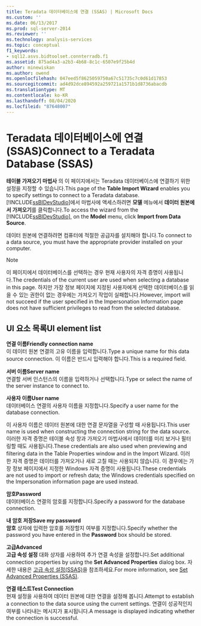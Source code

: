 ```yaml
---
title: Teradata 데이터베이스에 연결 (SSAS) | Microsoft Docs
ms.custom: ''
ms.date: 06/13/2017
ms.prod: sql-server-2014
ms.reviewer: ''
ms.technology: analysis-services
ms.topic: conceptual
f1_keywords:
- sql12.asvs.bidtoolset.connterradb.f1
ms.assetid: 875ad4a3-a2b3-4b68-8c1c-6507e9f25b4d
author: minewiskan
ms.author: owend
ms.openlocfilehash: 047eed5f8625059750a67c51735c7c0d61d17853
ms.sourcegitcommit: ad4d92dce894592a259721a1571b1d8736abacdb
ms.translationtype: MT
ms.contentlocale: ko-KR
ms.lasthandoff: 08/04/2020
ms.locfileid: "87648007"
---
```

# <a name="connect-to-a-teradata-database-ssas"></a><span data-ttu-id="2269f-102">Teradata 데이터베이스에 연결(SSAS)</span><span class="sxs-lookup"><span data-stu-id="2269f-102">Connect to a Teradata Database (SSAS)</span></span>
  <span data-ttu-id="2269f-103">**테이블 가져오기 마법사** 의 이 페이지에서는 Teradata 데이터베이스에 연결하기 위한 설정을 지정할 수 있습니다.</span><span class="sxs-lookup"><span data-stu-id="2269f-103">This page of the **Table Import Wizard** enables you to specify settings to connect to a Teradata database.</span></span> <span data-ttu-id="2269f-104">[!INCLUDE[ssBIDevStudio](../includes/ssbidevstudio-md.md)]에서 마법사에 액세스하려면 **모델** 메뉴에서 **데이터 원본에서 가져오기**를 클릭합니다.</span><span class="sxs-lookup"><span data-stu-id="2269f-104">To access the wizard from the [!INCLUDE[ssBIDevStudio](../includes/ssbidevstudio-md.md)], on the **Model** menu, click **Import from Data Source**.</span></span>  
  
 <span data-ttu-id="2269f-105">데이터 원본에 연결하려면 컴퓨터에 적절한 공급자를 설치해야 합니다.</span><span class="sxs-lookup"><span data-stu-id="2269f-105">To connect to a data source, you must have the appropriate provider installed on your computer.</span></span>  
  
> [!NOTE]  
>  <span data-ttu-id="2269f-106">이 페이지에서 데이터베이스를 선택하는 경우 현재 사용자의 자격 증명이 사용됩니다.</span><span class="sxs-lookup"><span data-stu-id="2269f-106">The credentials of the current user are used when selecting a database in this page.</span></span> <span data-ttu-id="2269f-107">하지만 가장 정보 페이지에 지정된 사용자에게 선택한 데이터베이스를 읽을 수 있는 권한이 없는 경우에는 가져오기 작업이 실패합니다.</span><span class="sxs-lookup"><span data-stu-id="2269f-107">However, import will not succeed if the user specified in the Impersonation Information page does not have sufficient privileges to read from the selected database.</span></span>  
  
## <a name="ui-element-list"></a><span data-ttu-id="2269f-108">UI 요소 목록</span><span class="sxs-lookup"><span data-stu-id="2269f-108">UI element list</span></span>  
 <span data-ttu-id="2269f-109">**연결 이름**</span><span class="sxs-lookup"><span data-stu-id="2269f-109">**Friendly connection name**</span></span>  
 <span data-ttu-id="2269f-110">이 데이터 원본 연결의 고유 이름을 입력합니다.</span><span class="sxs-lookup"><span data-stu-id="2269f-110">Type a unique name for this data source connection.</span></span> <span data-ttu-id="2269f-111">이 이름은 반드시 입력해야 합니다.</span><span class="sxs-lookup"><span data-stu-id="2269f-111">This is a required field.</span></span>  
  
 <span data-ttu-id="2269f-112">**서버 이름**</span><span class="sxs-lookup"><span data-stu-id="2269f-112">**Server name**</span></span>  
 <span data-ttu-id="2269f-113">연결할 서버 인스턴스의 이름을 입력하거나 선택합니다.</span><span class="sxs-lookup"><span data-stu-id="2269f-113">Type or select the name of the server instance to connect to.</span></span>  
  
 <span data-ttu-id="2269f-114">**사용자 이름**</span><span class="sxs-lookup"><span data-stu-id="2269f-114">**User name**</span></span>  
 <span data-ttu-id="2269f-115">데이터베이스 연결의 사용자 이름을 지정합니다.</span><span class="sxs-lookup"><span data-stu-id="2269f-115">Specify a user name for the database connection.</span></span>  
  
 <span data-ttu-id="2269f-116">이 사용자 이름은 데이터 원본에 대한 연결 문자열을 구성할 때 사용됩니다.</span><span class="sxs-lookup"><span data-stu-id="2269f-116">This user name is used when constructing the connection string for the data source.</span></span> <span data-ttu-id="2269f-117">이러한 자격 증명은 테이블 속성 창과 가져오기 마법사에서 데이터를 미리 보거나 필터링할 때도 사용됩니다.</span><span class="sxs-lookup"><span data-stu-id="2269f-117">These credentials are also used when previewing and filtering data in the Table Properties window and in the Import Wizard.</span></span> <span data-ttu-id="2269f-118">이러한 자격 증명은 데이터를 가져오거나 새로 고칠 때는 사용되지 않습니다. 이 경우에는 가장 정보 페이지에서 지정한 Windows 자격 증명이 사용됩니다.</span><span class="sxs-lookup"><span data-stu-id="2269f-118">These credentials are not used to import or refresh data; the Windows credentials specified on the Impersonation information page are used instead.</span></span>  
  
 <span data-ttu-id="2269f-119">**암호**</span><span class="sxs-lookup"><span data-stu-id="2269f-119">**Password**</span></span>  
 <span data-ttu-id="2269f-120">데이터베이스 연결의 암호를 지정합니다.</span><span class="sxs-lookup"><span data-stu-id="2269f-120">Specify a password for the database connection.</span></span>  
  
 <span data-ttu-id="2269f-121">**내 암호 저장**</span><span class="sxs-lookup"><span data-stu-id="2269f-121">**Save my password**</span></span>  
 <span data-ttu-id="2269f-122">**암호** 상자에 입력한 암호를 저장할지 여부를 지정합니다.</span><span class="sxs-lookup"><span data-stu-id="2269f-122">Specify whether the password you have entered in the **Password** box should be stored.</span></span>  
  
 <span data-ttu-id="2269f-123">**고급**</span><span class="sxs-lookup"><span data-stu-id="2269f-123">**Advanced**</span></span>  
 <span data-ttu-id="2269f-124">**고급 속성 설정** 대화 상자를 사용하여 추가 연결 속성을 설정합니다.</span><span class="sxs-lookup"><span data-stu-id="2269f-124">Set additional connection properties by using the **Set Advanced Properties** dialog box.</span></span> <span data-ttu-id="2269f-125">자세한 내용은 [고급 속성 설정&#40;SSAS&#41;](set-advanced-properties-ssas.md)을 참조하세요.</span><span class="sxs-lookup"><span data-stu-id="2269f-125">For more information, see [Set Advanced Properties &#40;SSAS&#41;](set-advanced-properties-ssas.md).</span></span>  
  
 <span data-ttu-id="2269f-126">**연결 테스트**</span><span class="sxs-lookup"><span data-stu-id="2269f-126">**Test Connection**</span></span>  
 <span data-ttu-id="2269f-127">현재 설정을 사용하여 데이터 원본에 대한 연결을 설정해 봅니다.</span><span class="sxs-lookup"><span data-stu-id="2269f-127">Attempt to establish a connection to the data source using the current settings.</span></span> <span data-ttu-id="2269f-128">연결이 성공적인지 여부를 나타내는 메시지가 표시됩니다.</span><span class="sxs-lookup"><span data-stu-id="2269f-128">A message is displayed indicating whether the connection is successful.</span></span>  
  
  
